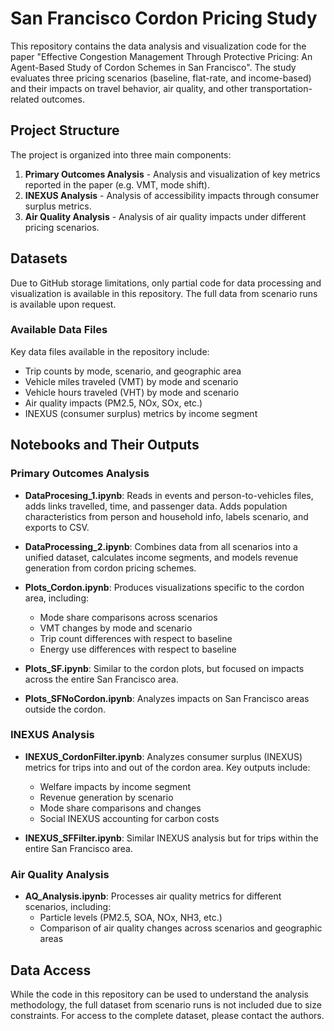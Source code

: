 # San Francisco Cordon Pricing Study

This repository contains the data analysis and visualization code for the paper "Effective Congestion Management Through Protective Pricing: An Agent-Based Study of Cordon Schemes in San Francisco". The study evaluates three pricing scenarios (baseline, flat-rate, and income-based) and their impacts on travel behavior, air quality, and other transportation-related outcomes.

## Project Structure

The project is organized into three main components:

1. **Primary Outcomes Analysis** - Analysis and visualization of key metrics reported in the paper (e.g. VMT, mode shift).
2. **INEXUS Analysis** - Analysis of accessibility impacts through consumer surplus metrics.
3. **Air Quality Analysis** - Analysis of air quality impacts under different pricing scenarios.

## Datasets

Due to GitHub storage limitations, only partial code for data processing and visualization is available in this repository. The full data from scenario runs is available upon request.

### Available Data Files

Key data files available in the repository include:

- Trip counts by mode, scenario, and geographic area
- Vehicle miles traveled (VMT) by mode and scenario
- Vehicle hours traveled (VHT) by mode and scenario
- Air quality impacts (PM2.5, NOx, SOx, etc.)
- INEXUS (consumer surplus) metrics by income segment

## Notebooks and Their Outputs

### Primary Outcomes Analysis

- **DataProcesing_1.ipynb**: Reads in events and person-to-vehicles files, adds links travelled, time, and passenger data. Adds population characteristics from person and household info, labels scenario, and exports to CSV.

- **DataProcessing_2.ipynb**: Combines data from all scenarios into a unified dataset, calculates income segments, and models revenue generation from cordon pricing schemes.

- **Plots_Cordon.ipynb**: Produces visualizations specific to the cordon area, including:
  - Mode share comparisons across scenarios
  - VMT changes by mode and scenario
  - Trip count differences with respect to baseline
  - Energy use differences with respect to baseline

- **Plots_SF.ipynb**: Similar to the cordon plots, but focused on impacts across the entire San Francisco area.

- **Plots_SFNoCordon.ipynb**: Analyzes impacts on San Francisco areas outside the cordon.

### INEXUS Analysis

- **INEXUS_CordonFilter.ipynb**: Analyzes consumer surplus (INEXUS) metrics for trips into and out of the cordon area. Key outputs include:
  - Welfare impacts by income segment
  - Revenue generation by scenario
  - Mode share comparisons and changes
  - Social INEXUS accounting for carbon costs

- **INEXUS_SFFilter.ipynb**: Similar INEXUS analysis but for trips within the entire San Francisco area.

### Air Quality Analysis

- **AQ_Analysis.ipynb**: Processes air quality metrics for different scenarios, including:
  - Particle levels (PM2.5, SOA, NOx, NH3, etc.)
  - Comparison of air quality changes across scenarios and geographic areas


## Data Access

While the code in this repository can be used to understand the analysis methodology, the full dataset from scenario runs is not included due to size constraints. For access to the complete dataset, please contact the authors.